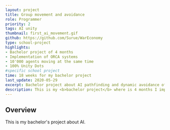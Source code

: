```yaml
---
layout: project
title: Group movement and avoidance
role: Programmer
priority: 2
tags: AI unity
thumbnail: first_ai_movement.gif
github: https://github.com/Surue/WarEconomy
type: school-project
highlights: 
- Bachelor project of 4 months
- Implementation of ORCA systems
- 10'000 agents moving at the same time
- 100% Unity Dots
#specific school project
time: 18 weeks for my bachelor project
last_update: 2020-05-29
excerpt: Bachelor project about AI pathfinding and dynamic avoidance of groups.
description: This is my <b>bachelor project</b> where is 4 months I implemented a <b>pathfinding</b> system that could handle large number of agent <b>in a large scale world</b>. The mains systems are a full nav mesh complemented with a waypoint graph to connect every town in the map. Every movement of formation are handle by a mix of full on pathfinding with <b>dynamic obstacle avoidance</b>. The project is made using the new DOTS system from Unity.
---
```


## Overview
This is my bachelor's project about AI.
